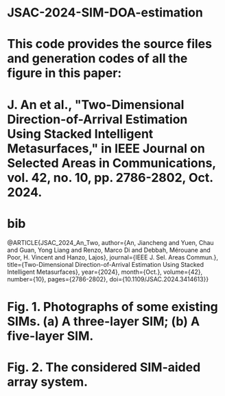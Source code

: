 # JSAC-2024-SIM-DOA-estimation

# This code provides the source files and generation codes of all the figure in this paper:

# J. An et al., "Two-Dimensional Direction-of-Arrival Estimation Using Stacked Intelligent Metasurfaces," in IEEE Journal on Selected Areas in Communications, vol. 42, no. 10, pp. 2786-2802, Oct. 2024.

# bib
@ARTICLE{JSAC_2024_An_Two,
  author={An, Jiancheng and Yuen, Chau and Guan, Yong Liang and Renzo, Marco Di and Debbah, Mérouane and Poor, H. Vincent and Hanzo, Lajos},
  journal={IEEE J. Sel. Areas Commun.}, 
  title={Two-Dimensional Direction-of-Arrival Estimation Using Stacked Intelligent Metasurfaces}, 
  year={2024},
  month={Oct.},
  volume={42},
  number={10},
  pages={2786-2802},
  doi={10.1109/JSAC.2024.3414613}}

# Fig. 1. Photographs of some existing SIMs. (a) A three-layer SIM; (b) A five-layer SIM.

# Fig. 2. The considered SIM-aided array system.
